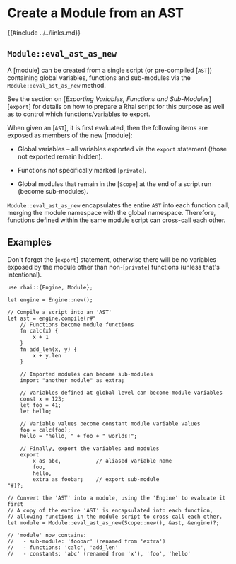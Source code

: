 Create a Module from an AST
==========================

{{#include ../../links.md}}


`Module::eval_ast_as_new`
------------------------

A [module] can be created from a single script (or pre-compiled [`AST`]) containing global variables,
functions and sub-modules via the `Module::eval_ast_as_new` method.

See the section on [_Exporting Variables, Functions and Sub-Modules_][`export`] for details on how to
prepare a Rhai script for this purpose as well as to control which functions/variables to export.

When given an [`AST`], it is first evaluated, then the following items are exposed as members of the
new [module]:

* Global variables &ndash; all variables exported via the `export` statement (those not exported remain hidden).

* Functions not specifically marked [`private`].

* Global modules that remain in the [`Scope`] at the end of a script run (become sub-modules).

`Module::eval_ast_as_new` encapsulates the entire `AST` into each function call, merging the
module namespace with the global namespace.  Therefore, functions defined within the same module
script can cross-call each other.


Examples
--------

Don't forget the [`export`] statement, otherwise there will be no variables exposed by the module
other than non-[`private`] functions (unless that's intentional).

```rust,no_run
use rhai::{Engine, Module};

let engine = Engine::new();

// Compile a script into an 'AST'
let ast = engine.compile(r#"
    // Functions become module functions
    fn calc(x) {
        x + 1
    }
    fn add_len(x, y) {
        x + y.len
    }

    // Imported modules can become sub-modules
    import "another module" as extra;

    // Variables defined at global level can become module variables
    const x = 123;
    let foo = 41;
    let hello;

    // Variable values become constant module variable values
    foo = calc(foo);
    hello = "hello, " + foo + " worlds!";

    // Finally, export the variables and modules
    export
        x as abc,           // aliased variable name
        foo,
        hello,
        extra as foobar;    // export sub-module
"#)?;

// Convert the 'AST' into a module, using the 'Engine' to evaluate it first
// A copy of the entire 'AST' is encapsulated into each function,
// allowing functions in the module script to cross-call each other.
let module = Module::eval_ast_as_new(Scope::new(), &ast, &engine)?;

// 'module' now contains:
//   - sub-module: 'foobar' (renamed from 'extra')
//   - functions: 'calc', 'add_len'
//   - constants: 'abc' (renamed from 'x'), 'foo', 'hello'
```
